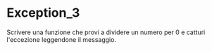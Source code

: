 # Exception_3
Scrivere una funzione che provi a dividere un numero per 0 e catturi l'eccezione leggendone il messaggio.
